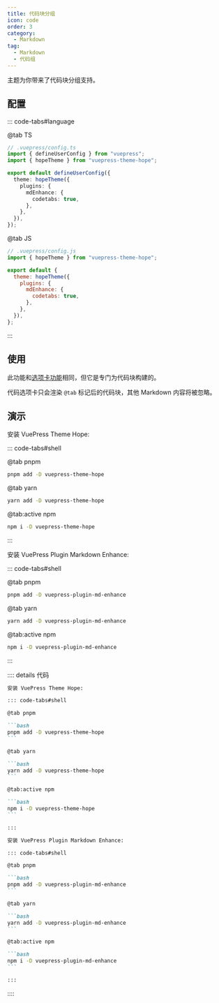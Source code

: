 ```yaml
---
title: 代码块分组
icon: code
order: 3
category:
  - Markdown
tag:
  - Markdown
  - 代码组
---
```


主题为你带来了代码块分组支持。

<!-- more -->

## 配置

::: code-tabs#language

@tab TS

```ts {8-10}
// .vuepress/config.ts
import { defineUserConfig } from "vuepress";
import { hopeTheme } from "vuepress-theme-hope";

export default defineUserConfig({
  theme: hopeTheme({
    plugins: {
      mdEnhance: {
        codetabs: true,
      },
    },
  }),
});
```

@tab JS

```js {7-9}
// .vuepress/config.js
import { hopeTheme } from "vuepress-theme-hope";

export default {
  theme: hopeTheme({
    plugins: {
      mdEnhance: {
        codetabs: true,
      },
    },
  }),
};
```

:::

## 使用

此功能和[选项卡功能](./tabs.md)相同，但它是专门为代码块构建的。

代码选项卡只会渲染 `@tab` 标记后的代码块，其他 Markdown 内容将被忽略。

## 演示

安装 VuePress Theme Hope:

::: code-tabs#shell

@tab pnpm

```bash
pnpm add -D vuepress-theme-hope
```

@tab yarn

```bash
yarn add -D vuepress-theme-hope
```

@tab:active npm

```bash
npm i -D vuepress-theme-hope
```

:::

安装 VuePress Plugin Markdown Enhance:

::: code-tabs#shell

@tab pnpm

```bash
pnpm add -D vuepress-plugin-md-enhance
```

@tab yarn

```bash
yarn add -D vuepress-plugin-md-enhance
```

@tab:active npm

```bash
npm i -D vuepress-plugin-md-enhance
```

:::

:::: details 代码

````md
安装 VuePress Theme Hope:

::: code-tabs#shell

@tab pnpm

```bash
pnpm add -D vuepress-theme-hope
```

@tab yarn

```bash
yarn add -D vuepress-theme-hope
```

@tab:active npm

```bash
npm i -D vuepress-theme-hope
```

:::

安装 VuePress Plugin Markdown Enhance:

::: code-tabs#shell

@tab pnpm

```bash
pnpm add -D vuepress-plugin-md-enhance
```

@tab yarn

```bash
yarn add -D vuepress-plugin-md-enhance
```

@tab:active npm

```bash
npm i -D vuepress-plugin-md-enhance
```

:::
````

::::
